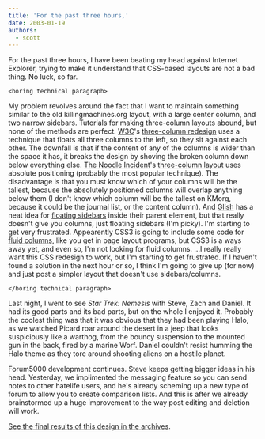```yaml
---
title: 'For the past three hours,'
date: 2003-01-19
authors:
  - scott
---
```


For the past three hours, I have been beating my head against Internet Explorer, trying to make it understand that CSS-based layouts are not a bad thing. No luck, so far.

`<boring technical paragraph>`

My problem revolves around the fact that I want to maintain something similar to the old killingmachines.org layout, with a large center column, and two narrow sidebars. Tutorials for making three-column layouts abound, but none of the methods are perfect. [W3C](http://www.w3.org/)'s [three-column redesign](http://www.w3.org/2002/11/homepage) uses a technique that floats all three columns to the left, so they sit against each other. The downfall is that if the content of any of the columns is wider than the space it has, it breaks the design by shoving the broken column down below everything else. [The Noodle Incident](http://www.thenoodleincident.com/)'s [three-column layout](http://www.thenoodleincident.com/tutorials/box_lesson/basic4.html) uses absolute positioning (probably the most popular technique). The disadvantage is that you must know which of your columns will be the tallest, because the absolutely positioned columns will overlap anything below them (I don't know which column will be the tallest on KMorg, because it could be the journal list, or the content column). And [Glish](http://glish.com/) has a neat idea for [floating sidebars](http://glish.com/css/1.asp) inside their parent element, but that really doesn't give you columns, just floating sidebars (I'm picky). I'm starting to get very frustrated. Appearently CSS3 is going to include some code for [fluid columns](http://www.w3.org/TR/css3-multicol/), like you get in page layout programs, but CSS3 is a ways away yet, and even so, I'm not looking for fluid columns. ...I really really want this CSS redesign to work, but I'm starting to get frustrated. If I haven't found a solution in the next hour or so, I think I'm going to give up (for now) and just post a simpler layout that doesn't use sidebars/columns.

`</boring technical paragraph>`

Last night, I went to see _Star Trek: Nemesis_ with Steve, Zach and Daniel. It had its good parts and its bad parts, but on the whole I enjoyed it. Probably the coolest thing was that it was obvious that they had been playing Halo, as we watched Picard roar around the desert in a jeep that looks suspiciously like a warthog, from the bouncy suspension to the mounted gun in the back, fired by a marine Worf. Daniel couldn't resist humming the Halo theme as they tore around shooting aliens on a hostile planet.

Forum5000 development continues. Steve keeps getting bigger ideas in his head. Yesterday, we implimented the messaging feature so you can send notes to other hatelife users, and he's already scheming up a new type of forum to allow you to create comparison lists. And this is after we already brainstormed up a huge improvement to the way post editing and deletion will work.

[See the final results of this design in the archives](https://archives.spaceninja.com/kmorg/v4/).
